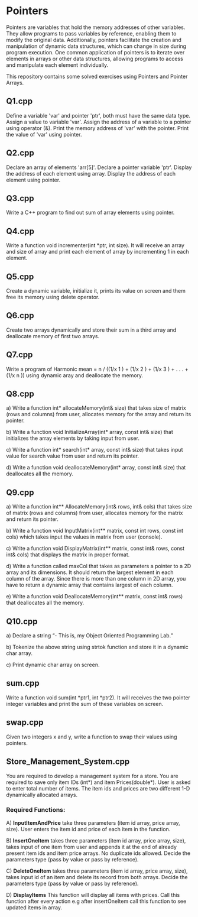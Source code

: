 # Pointers
Pointers are variables that hold the memory addresses of other variables. They allow programs to pass variables by reference, enabling them to modify the original data. Additionally, pointers facilitate the creation and manipulation of dynamic data structures, which can change in size during program execution. One common application of pointers is to iterate over elements in arrays or other data structures, allowing programs to access and manipulate each element individually.

This repository contains some solved exercises using Pointers and Pointer Arrays.

## Q1.cpp
Define a variable 'var' and pointer 'ptr', both must have the same data type. Assign a value to variable 'var'. Assign the address of a variable to a pointer using operator (&). Print the memory address of 'var' with the pointer. Print the value of 'var' using pointer.

## Q2.cpp
Declare an array of elements 'arr[5]'. Declare a pointer variable 'ptr'. Display the address of each element using array. Display the address of each element using pointer.

## Q3.cpp
Write a C++ program to find out sum of array elements using pointer.

## Q4.cpp
Write a function void incrementer(int *ptr, int size). It will receive an array and size of array and print each element of array by incrementing 1 in each element.

## Q5.cpp
Create a dynamic variable, initialize it, prints its value on screen and them free its memory using delete operator.

## Q6.cpp
Create two arrays dynamically and store their sum in a third array and deallocate memory of first two arrays.

## Q7.cpp
Write a program of Harmonic mean = n / ((1/x 1 ) + (1/x 2 ) + (1/x 3 ) + . . . + (1/x n )) using dynamic aray and deallocate the memory.

## Q8.cpp
a) Write a function int* allocateMemory(int& size) that takes size of matrix (rows and columns) from user, allocates memory for the array and return its pointer.

b) Write a function void InitializeArray(int* array, const int& size) that initializes the array elements by taking input from user.

c) Write a function int* search(int* array, const int& size) that takes input value for search value from user and return its pointer.

d) Write a function void deallocateMemory(int* array, const int& size) that deallocates all the memory.

## Q9.cpp
a) Write a function int** AllocateMemory(int& rows, int& cols) that takes size of matrix (rows and columns) from user, allocates memory for the matrix and return its pointer.

b) Write a function void InputMatrix(int** matrix, const int rows, const int cols) which takes input the values in matrix from user (console).

c) Write a function void DisplayMatrix(int** matrix, const int& rows, const int& cols) that displays the matrix in proper format.

d) Write a function called maxCol that takes as parameters a pointer to a 2D array and its dimensions. It should return the largest element in each column of the array. Since there is more than one column in 2D array, you have to return a dynamic array that contains largest of each column.

e) Write a function void DeallocateMemory(int** matrix, const int& rows) that deallocates all the memory.

## Q10.cpp
a) Declare a string “- This is, my Object Oriented Programming Lab.”

b) Tokenize the above string using strtok function and store it in a dynamic char array.

c) Print dynamic char array on screen.

## sum.cpp
Write a function void sum(int *ptr1, int *ptr2). It will receives the two pointer integer variables and print the sum of these variables on screen.

## swap.cpp
Given two integers x and y, write a function to swap their values using pointers.

## Store_Management_System.cpp
You are required to develop a management system for a store. You are required to save only item IDs (int*) and item Prices(double*). User is asked to enter total number of items. The item ids and prices are two different 1-D dynamically allocated arrays.

### Required Functions:

A) **InputItemAndPrice** take three parameters (item id array, price array, size). User enters the item id and price of each item in the function.

B) **InsertOneItem** takes three parameters (item id array, price array, size), takes input of one item from user and appends it at the end of already present item ids and item price arrays. No duplicate ids allowed. Decide the parameters type (pass by value or pass by reference).

C) **DeleteOneItem** takes three parameters (item id array, price array, size), takes input id of an item and delete its record from both arrays. Decide the parameters type (pass by value or pass by reference).

D) **DisplayItems** This function will display all items with prices. Call this function after every action e.g after insertOneItem call this function to see updated items in array.
